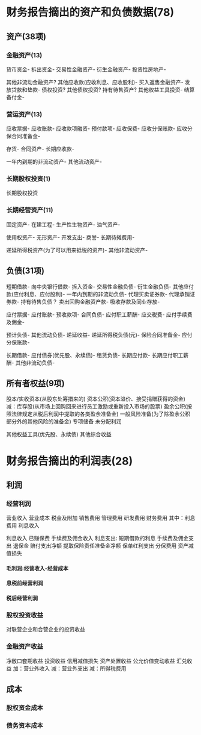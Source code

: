 
# 财务报告摘出的资产和负债数据(78)
## 资产(38项)
### 金融资产(13)
  货币资金-
  拆出资金-
  交易性金融资产-
  衍生金融资产-
  投资性房地产-

  其他非流动金融资产?
  其他应收款(应收利息、应收股利)-
  买入返售金融资产-
  发放贷款和垫款-
  债权投资?
  其他债权投资?
  持有待售资产?
  其他权益工具投资-
  结算备付金-

### 营运资产(13)
  应收票据-
  应收账款-
  应收款项融资-
  预付款项-
  应收保费-
  应收分保账款-
  应收分保合同准备金-
  
  存货-
  合同资产-
  长期应收款-

  一年内到期的非流动资产-
  其他流动资产-
### 长期股权投资(1)
  长期股权投资
### 长期经营资产(11)
  固定资产-
  在建工程-
  生产性生物资产-
  油气资产-

  使用权资产-
  无形资产-
  开发支出-
  商誉-
  长期待摊费用-

  递延所得税资产(为了可以用来抵税的资产)-
  其他非流动资产-

## 负债(31项)
  短期借款-
  向中央银行借款-
  拆入资金-
  交易性金融负债-
  衍生金融负债-
  其他应付款(应付利息、应付股利)-
  一年内到期的非流动负债-
  代理买卖证券款-
  代理承销证券款-
  持有待售负债？
  卖出回购金融资产款-
  吸收存款及同业存放-

  应付票据-
  应付账款-
  预收款项-
  合同负债-
  应付职工薪酬-
  应交税费-
  应付手续费及佣金-

  预计负债-
  其他流动负债-
  递延收益-
  递延所得税负债(元)-
  保险合同准备金-
  应付分保账款-
  
  长期借款-
  应付债券(优先股、永续债)-
  租赁负债-
  长期应付款-
  长期应付职工薪酬-
  其他非流动负债-

## 所有者权益(9项)
  股本/实收资本(从股东处筹措来的)
  资本公积(资本溢价、接受捐赠获得的资金)
  减：库存股(从市场上回购回来进行员工激励或重新投入市场的股票)
  盈余公积(按照法律规定从税后利润中提取的各类盈余准备金)
  一般风险准备(为了除盈余公积部分外的其他风险的准备金)
  专项储备
  未分配利润

  其他权益工具(优先股、永续债)
  其他综合收益


# 财务报告摘出的利润表(28)
## 利润
### 经营利润
  营业收入
  营业成本
  税金及附加
  销售费用
  管理费用
  研发费用
  财务费用
    其中：利息费用
      利息收入

  利息收入
  已赚保费
  手续费及佣金收入
  利息支出: 短期借款的利息
  手续费及佣金支出
  退保金
  赔付支出净额
  提取保险责任准备金净额
  保单红利支出
  分保费用
  资产减值损失
#### 毛利润:经营收入-经营成本
#### 息税前经营利润
#### 税后经营利润
### 股权投资收益
  对联营企业和合营企业的投资收益
### 金融资产收益
  净敞口套期收益
  投资收益
  信用减值损失
  资产处置收益
  公允价值变动收益
  汇兑收益
  加：营业外收入
  减：营业外支出
  减：所得税费用
## 成本
### 股权资金成本
### 债务资本成本

